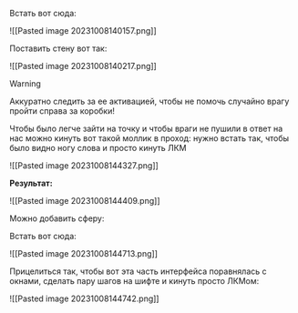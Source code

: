 Встать вот сюда:

![[Pasted image 20231008140157.png]]

Поставить стену вот так:

![[Pasted image 20231008140217.png]]

> [!Warning]
> Аккуратно следить за ее активацией, чтобы не помочь случайно врагу пройти справа за коробки!

Чтобы было легче зайти на точку и чтобы враги не пушили в ответ на нас можно кинуть вот такой моллик в проход: нужно встать так, чтобы было видно ногу слова и просто кинуть ЛКМ

![[Pasted image 20231008144327.png]]

**Результат:**

![[Pasted image 20231008144409.png]]

Можно добавить сферу:

Встать вот сюда:

![[Pasted image 20231008144713.png]]

Прицелиться так, чтобы вот эта часть интерфейса поравнялась с окнами, сделать пару шагов на шифте и кинуть просто ЛКМом:

![[Pasted image 20231008144742.png]]